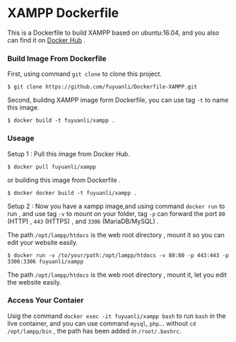 # XAMPP Dockerfile

This is a Dockerfile to build XAMPP based on ubuntu:16.04, and you also can find it on [Docker Hub](https://hub.docker.com/r/fuyuanli/xampp/) .

### Build Image From Dockerfile

First, using command `git clone` to clone this project.

    $ git clone https://github.com/fuyuanli/Dockerfile-XAMPP.git

Second, buildng XAMPP image form Dockerfile, you can use tag `-t` to name this image.

    $ docker build -t fuyuanli/xampp .

### Useage

Setup 1 : Pull this image from Docker Hub.

    $ docker pull fuyuanli/xampp

or building this image from Dockerfile .

    $ docker docker build -t fuyuanli/xampp .  

Setup 2 : Now you have a xampp image,and using command `docker run` to run , and use tag `-v` to mount on your folder, tag `-p` can forward the port `80` (HTTP) , `443` (HTTPS) , and `3306` (MariaDB/MySQL) .

The path `/opt/lampp/htdocs` is the web root directory , mount it so you can edit your website easily.

    $ docker run -v /to/your/path:/opt/lampp/htdocs -v 80:80 -p 443:443 -p 3306:3306 fuyuanli/xampp

The path `/opt/lampp/htdocs` is the web root directory , mount it, let you edit the website easily.

### Access Your Contaier

Usig the command `docker exec -it fuyuanli/xampp bash` to run `bash` in the live container, and you can use command `mysql`, `php`... without `cd /opt/lampp/bin` , the path has been added in `/root/.bashrc`.
